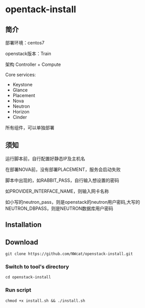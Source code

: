 # opentack-install
## 简介 
部署环境：centos7

openstack版本：Train

架构 Controller + Compute

Core services:
* Keystone
* Glance
* Placement
* Nova
* Neutron
* Horizon
* Cinder

所有组件，可以单独部署



## 须知

运行脚本前，自行配置好静态IP及主机名

在部署NOVA前，没有部署PLACEMENT，服务会启动失败

脚本中出现的，如RABBIT_PASS，自行输入想设置的密码

如PROVIDER_INTERFACE_NAME，则输入网卡名称

如小写的neutron_pass，则是openstack的neutron用户密码,大写的NEUTRON_DBPASS，则是NEUTRON数据库用户密码

## Installation

## Download

`git clone https://github.com/NWcat/openstack-install.git` 

### Switch to tool's directory

`cd openstack-install`

### Run script

`chmod +x install.sh && ./install.sh`
